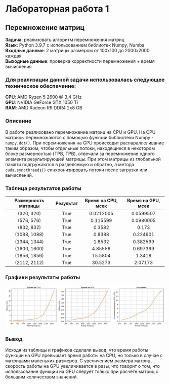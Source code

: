 # Лабораторная работа 1
## Перемножение матриц
**Задача**: реализовать алгоритм перемножения матриц<br/>
**Язык**: Python 3.9.7 с использованием библиотек Numpy, Numba<br/>
**Входные данные**: 2 матрицы размером от 100х100 до 2000х2000 каждая<br/>
**Выходные данные**: проверка корректности перемножения + время вычисления<br/>
### Для реализации данной задачи использовалась следующее техническое обеспечение:<br>
**CPU**: AMD Ryzen 5 2600 @ 3,4 GHz<br/>
**GPU**: NVIDIA GeForce GTX 1050 Ti<br/>
**RAM**: AMD Radeon R9 DDR4 2x8 GB<br/>
### Описание<br>
В работе реализовано перемножение матриц на CPU и GPU. На CPU матрицы перемножаются с помощью функции библиотеки Numpy - ```numpy.dot()```. При перемножения на GPU происходит распараллеливание таким образом, чтобы отдельные потоки, находящиеся в некотором блоке размерностью (TPB, TPB), отвечали за перемножение одного элемента результирующей матрицы. При этом матрицы из глобальной памяти подгружаются в разделяемую и обратно, а метода ```cuda.syncthreads()``` синхронизировать потоки после загрузки или вычислений. 
### Таблица результатов работы<br>
 Размерность матрицы | Результат |  Время на CPU, мсек | Время на GPU, мсек
:----:|:----:|:----:|:----:
| (320, 320)       | True        |            0.0212005 |            0.0599507 |
| (576, 576)       | True        |            0.115599  |            0.0980005 |
| (832, 832)       | True        |            0.3582    |            0.173     |
| (1088, 1088)     | True        |            0.8388    |            0.224601  |
| (1344, 1344)     | True        |            1.8532    |            0.382599  |
| (1600, 1600)     | True        |            4.85556   |            0.697399  |
| (1856, 1856)     | True        |           15.5804    |            1.3418    |
| (2112, 2112)     | True        |           30.5273    |            2.07173   |

### Графики результаты работы <br/>

![Графики_результатов](https://github.com/DmitryBO/HPC/blob/main/images/matmul.png)

### Вывод <br/>
Исходя из таблицы и графиков сделали вывод, что время работы функции на GPU превышает время работы на CPU, но только в случае с матрицами маленьких размеров. С увеличением размера матриц, скорость работы на GPU увеличивается в разы, что говорит о том, что использование функции на GPU следует только при расчёте матриц с большим количеством значений.
